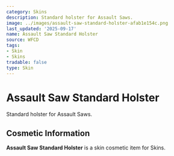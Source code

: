 ```yaml
---
category: Skins
description: Standard holster for Assault Saws.
image: ../images/assault-saw-standard-holster-afab1e154c.png
last_updated: '2025-09-17'
name: Assault Saw Standard Holster
source: WFCD
tags:
- Skin
- Skins
tradable: false
type: Skin
---
```


# Assault Saw Standard Holster

Standard holster for Assault Saws.

## Cosmetic Information

**Assault Saw Standard Holster** is a skin cosmetic item for Skins.

